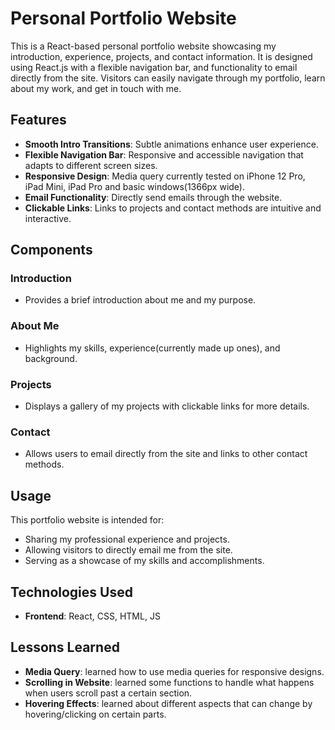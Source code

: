 # Personal Portfolio Website

This is a React-based personal portfolio website showcasing my introduction, experience, projects, and contact information. It is designed using React.js with a flexible navigation bar, and functionality to email directly from the site. Visitors can easily navigate through my portfolio, learn about my work, and get in touch with me.

## Features

- **Smooth Intro Transitions**: Subtle animations enhance user experience.
- **Flexible Navigation Bar**: Responsive and accessible navigation that adapts to different screen sizes.
- **Responsive Design**: Media query currently tested on iPhone 12 Pro, iPad Mini, iPad Pro and basic windows(1366px wide).
- **Email Functionality**: Directly send emails through the website.
- **Clickable Links**: Links to projects and contact methods are intuitive and interactive.

## Components

### Introduction

- Provides a brief introduction about me and my purpose.

### About Me

- Highlights my skills, experience(currently made up ones), and background.

### Projects

- Displays a gallery of my projects with clickable links for more details.

### Contact

- Allows users to email directly from the site and links to other contact methods.

## Usage

This portfolio website is intended for:

- Sharing my professional experience and projects.
- Allowing visitors to directly email me from the site.
- Serving as a showcase of my skills and accomplishments.

## Technologies Used

- **Frontend**: React, CSS, HTML, JS

## Lessons Learned

- **Media Query**: learned how to use media queries for responsive designs.
- **Scrolling in Website**: learned some functions to handle what happens when users scroll past a certain section.
- **Hovering Effects**: learned about different aspects that can change by hovering/clicking on certain parts.
